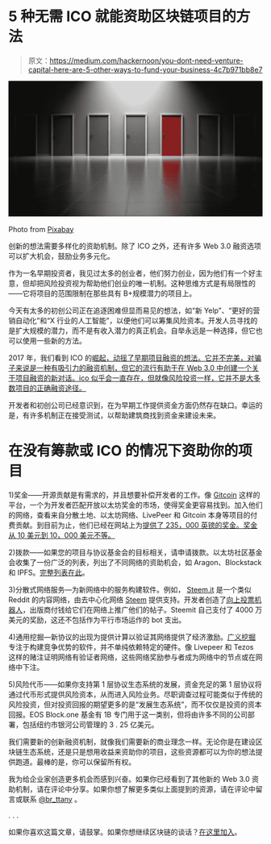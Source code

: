 # 5 种无需 ICO 就能资助区块链项目的方法

> 原文：<https://medium.com/hackernoon/you-dont-need-venture-capital-here-are-5-other-ways-to-fund-your-business-4c7b971bb8e7>

![](img/5b79abc4090123db35a1a71c1527cd5a.png)

Photo from [Pixabay](https://pixabay.com/en/doors-choices-choose-decision-1690423/)

创新的想法需要多样化的资助机制。除了 ICO 之外，还有许多 Web 3.0 融资选项可以扩大机会，鼓励业务多元化。

作为一名早期投资者，我见过太多的创业者，他们努力创业，因为他们有一个好主意，但却把风险投资视为帮助他们创业的唯一机制。这种思维方式是有局限性的——它将项目的范围限制在那些具有 B+规模潜力的项目上。

今天有太多的初创公司正在追逐困难但显而易见的想法，如“新 Yelp”、“更好的营销自动化”和“X 行业的人工智能”，以便他们可以筹集风险资本。开发人员寻找的是扩大规模的潜力，而不是有收入潜力的真正机会。自举永远是一种选择，但它也可以使用一些新的方法。

2017 年，我们看到 ICO 的[崛起，动摇了早期项目融资的想法。它并不完美，对骗子来说是一种有吸引力的融资机制，但它的流行有助于在 Web 3.0 中创建一个关于项目融资的新对话。ico 似乎会一直存在，但就像风险投资一样，它并不是大多数项目的正确融资途径。](https://hackernoon.com/think-like-the-sec-before-you-ico-412a24357d76)

开发者和初创公司已经意识到，在为早期工作提供资金方面仍然存在缺口。幸运的是，有许多机制正在接受测试，以帮助建筑商找到资金来建设未来。

# 在没有筹款或 ICO 的情况下资助你的项目

1)奖金——开源贡献是有需求的，并且想要补偿开发者的工作。像 [Gitcoin](https://gitcoin.co/) 这样的平台，一个为开发者匹配开放以太坊奖金的市场，使得奖金更容易找到。加入他们的网络，查看来自分散土地、以太坊网络、LivePeer 和 Gitcoin 本身等项目的付费贡献。到目前为止，他们已经在网站上为[提供了 235，000 英镑的奖金。奖金从 10 美元到 10，000 美元不等。](https://gitcoin.co/results)

2)拨款——如果您的项目与协议基金会的目标相关，请申请拨款。以太坊社区基金会收集了一份广泛的列表，列出了不同网络的资助机会，如 Aragon、Blockstack 和 IPFS。[完整列表在此](/ecf-review/mapping-out-grants-in-ethereum-and-beyond-41394b7ca3ba)。

3)分散式网络服务—为新网络中的服务构建软件。例如， [Steem.it](https://steemit.com/) 是一个类似 Reddit 的内容网络，由去中心化网络 [Steem](https://www.steem.center/index.php?title=Main_Page) 提供支持。开发者创造了[向上投票机器人](https://www.steem.center/index.php?title=Upvotes_Bots)，出版商付钱给它们在网络上推广他们的帖子。Steemit 自己支付了 4000 万美元的奖励，这还不包括作为平行市场运作的 bot 支出。

4)通用挖掘—新协议的出现为提供计算以验证其网络提供了经济激励。[广义挖掘](https://twitter.com/jbrukh/status/1019666334018306050)专注于构建竞争优势的软件，并不单纯依赖特定的硬件。像 Livepeer 和 Tezos 这样的赌注证明网络有验证者网络，这些网络奖励参与者成为网络中的节点或在网络中下注。

5)风险代币——如果你支持第 1 层协议生态系统的发展，资金充足的第 1 层协议将通过代币形式提供风险资本，从而进入风险业务。尽职调查过程可能类似于传统的风险投资，但对投资回报的期望更多的是“发展生态系统”，而不仅仅是投资的资本回报。EOS Block.one 基金有 1B 专门用于这一类别，但将由许多不同的公司部署，包括纽约市银河公司管理的 3 . 25 亿美元。

我们需要新的创新融资机制，就像我们需要新的商业理念一样。无论你是在建设区块链生态系统，还是只是想用收益来资助你的项目，这些资源都可以为你的想法提供跑道。最棒的是，你可以保留所有权。

我为给企业家创造更多机会而感到兴奋。如果你已经看到了其他新的 Web 3.0 资助机制，请在评论中分享。如果你想了解更多类似上面提到的资源，请在评论中留言或联系 [@br_ttany](http://twitter.com/br_ttany) 。

. . .

如果你喜欢这篇文章，请鼓掌。如果你想继续区块链的谈话？[在这里加入](https://tinyletter.com/br_ttany)。